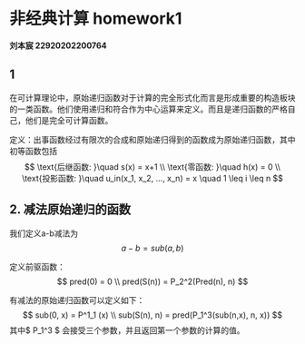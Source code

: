 # 非经典计算 homework1

**刘本宸 22920202200764** 

## 1

在可计算理论中，原始递归函数对于计算的完全形式化而言是形成重要的构造板块的一类函数。他们使用递归和符合作为中心运算来定义。而且是递归函数的严格自己，他们是完全可计算函数。

定义：出事函数经过有限次的合成和原始递归得到的函数成为原始递归函数，其中初等函数包括
$$
\text{后继函数:  }\quad s(x) = x+1 \\
\text{零函数:  }\quad h(x) = 0 \\
\text{投影函数:  }\quad u_in(x_1, x_2, ..., x_n) = x \quad 1 \leq i \leq n
$$

## 2. 减法原始递归的函数

我们定义a-b减法为 
$$
a-b = sub(a, b)
$$


定义前驱函数：
$$
pred(0) = 0 \\
pred(S(n)) = P_2^2(Pred(n), n)
$$

有减法的原始递归函数可以定义如下：
$$
sub(0, x) = P^1_1 (x) \\
sub(S(n), n) = pred(P_1^3(sub(n,x), n, x))
$$
其中$ P_1^3 $ 会接受三个参数，并且返回第一个参数的计算的值。